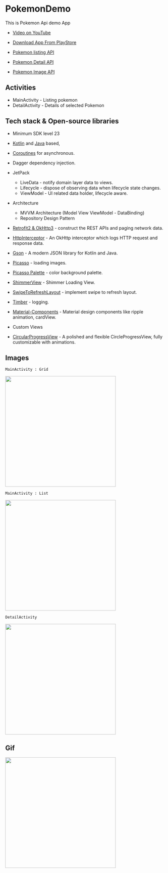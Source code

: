 # PokemonDemo
 This is Pokemon Api demo App
 
 - [Video on YouTube](https://www.youtube.com/watch?v=J9ErWrsnFp8) 
 - [Download App From PlayStore](https://play.google.com/store/apps/details?id=com.dixitpatel.pokemondemo)
 
 - [Pokemon listing API](https://pokeapi.co/api/v2/pokemon?limit=20&offset=0)
 - [Pokemon Detail API](https://pokeapi.co/api/v2/pokemon/bulbasaur)
 - [Pokemon Image API](https://pokeres.bastionbot.org/images/pokemon/1.png)
 
 ## Activities
 - MainActivity - Listing pokemon
 - DetailActivity - Details of selected Pokemon
 
 ## Tech stack & Open-source libraries
 - Minimum SDK level 23
 - [Kotlin](https://kotlinlang.org/) and [Java](https://www.java.com/en/) based, 
 - [Coroutines](https://github.com/Kotlin/kotlinx.coroutines) for asynchronous.
 - Dagger dependency injection.
 
 - JetPack
   - LiveData - notify domain layer data to views.
   - Lifecycle - dispose of observing data when lifecycle state changes.
   - ViewModel - UI related data holder, lifecycle aware.
   
 - Architecture
   - MVVM Architecture (Model View ViewModel - DataBinding)
   - Repository Design Pattern
  
 - [Retrofit2 & OkHttp3](https://github.com/square/retrofit) - construct the REST APIs and paging network data.
 - [HttpInterceptor](https://github.com/square/okhttp/tree/master/okhttp-logging-interceptor) - An OkHttp interceptor which logs HTTP request and response data.
 - [Gson](https://github.com/google/gson) - A modern JSON library for Kotlin and Java.
 - [Picasso](https://github.com/square/picasso) - loading images.
 - [Picasso Palette](https://github.com/florent37/PicassoPalette) - color background palette.
 - [ShimmerView](https://github.com/facebook/shimmer-android) - Shimmer Loading View.
 - [SwipeToRefreshLayout](https://developer.android.com/jetpack/androidx/releases/swiperefreshlayout) - implement swipe to refresh layout.
 - [Timber](https://github.com/JakeWharton/timber) - logging.
 - [Material-Components](https://github.com/material-components/material-components-android) - Material design components like ripple animation, cardView.
 - Custom Views
 - [CircularProgressView](https://github.com/rahatarmanahmed/CircularProgressView) - A polished and flexible CircleProgressView, fully customizable with animations.

## Images

```MainActivity : Grid```


<img src="images/2.png" width="350"/>


```MainActivity : List```


<img src="images/1.png" width="350"/>


```DetailActivity```


<img src="images/3.png" width="350"/>



## Gif
<img src="images/app.gif" width="350"/>
